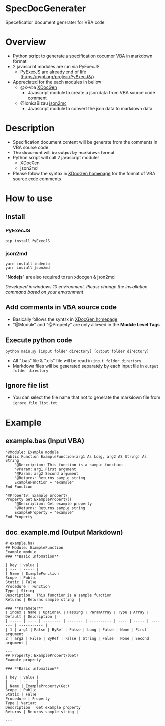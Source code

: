 # SpecDocGenerater
Specefication document generater for VBA code

# Overview
* Python script to generate a specification documor VBA in markdown format
* 2 javascript modules are run via PyExecJS
  * PyExecJS are already end of life (https://pypi.org/project/PyExecJS/)
* Appreciated for the each modules in bellow
  * @x-vba [XDocGen](https://github.com/x-vba/xdocgen)
    * Javascript module to create a json data from VBA source code comment
  * @IonicaBizau [json2md](https://github.com/IonicaBizau/json2md)
    * Javascript module to convert the json data to markdown data

# Description
* Specification document content will be generate from the comments in VBA source code
* The document will be output by markdown format
* Python script will call 2 javascript modules
  * XDocGen
  * json2md
* Please follow the syntax in [XDocGen homepage](https://x-vba.com/xdocgen/) for the format of VBA source code comments

# How to use
## Install
### PyExecJS

```
pip install PyExecJS
```

### json2md

```
yarn install indento
yarn install json2md
```
"**Nodejs**" are also required to run xdocgen & json2md

*Developed in windows 10 environment. Please change the installation command based on your environment*

## Add comments in VBA source code
* Basically follows the syntax in [XDocGen homepage](https://x-vba.com/xdocgen/)
* "@Module" and "@Property" are only allowed in the **Module Level Tags**

## Execute python code

```
python main.py [input folder directory] [output folder directory]
```

* All ".bas" file & ".cls" file will be read in `input folder directory`
* Markdown files will be generated separately by each input file in `output folder directory`
 
## Ignore file list
* You can select the file name that not to generate the markdown file from `ignore_file_list.txt`

# Example
## example.bas (Input VBA)
```
'@Module: Example module
Public Function ExampleFunction(arg1 As Long, arg2 AS String) As String
	'@Description: This function is a sample function
	'@Param: arg1 First argument
	'@Param: arg2 Second argument
	'@Returns: Returns sample string	
	ExampleFunction = "example"
End Function

'@Property: Example property
Property Get ExampleProperty()
	'@Description: Get example property
	'@Returns: Returns sample string
    ExampleProperty = "example"
End Property
```

## doc_example.md (Output Markdown)
```
# example.bas
## Module: ExampleFunction
Example module
### **Basic infomation**

| key | value |
| --- | ----- |
| Name | ExampleFunction
Scope | Public
Static | False
Procedure | Function
Type | String
Description | This function is a sample function
Returns | Returns sample string	 |

### **Parameter**
| index | Name | Optional | Passing | ParamArray | Type | Array | Default | Description |
| ----- | ---- | -------- | ------- | ---------- | ---- | ----- | ------- | ----------- |
| 1 | arg1 | False | ByRef | False | Long | False | None | First argument
2 | arg2 | False | ByRef | False | String | False | None | Second argument |

---
## Property: ExampleProperty(Get)
Example property

### **Basic infomation**

| key | value |
| --- | ----- |
| Name | ExampleProperty(Get)
Scope | Public
Static | False
Procedure | Property
Type | Variant
Description | Get example property
Returns | Returns sample string |

---
```